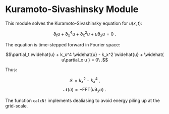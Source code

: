 # Kuramoto-Sivashinsky Module

This module solves the Kuramoto-Sivashinsky equation for $u(x,t)$:

$$\partial_t u + \partial_x^4 u + \partial_x^2 u + u\partial_x u = 0\ .$$

The equation is time-stepped forward in Fourier space:

$$\partial_t \widehat{u} + k_x^4 \widehat{u} - k_x^2 \widehat{u} + \widehat{ u\partial_x u } = 0\ .$$

Thus:

$$\mathcal{L} = k_x^2 - k_x^4\ ,$$
$$\mathcal{N}(\widehat{u}) = - \mathrm{FFT}(u \partial_x u)\ .$$

The function `calcN!` implements dealiasing to avoid energy piling up at the grid-scale.
